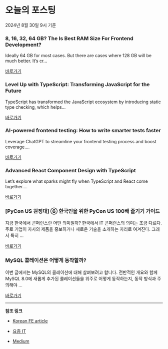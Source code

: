 # 오늘의 포스팅 
2024년 8월 30일 9시 기준 

### 8, 16, 32, 64 GB? The Is Best RAM Size For Frontend Development? 

 Ideally 64 GB for most cases. But there are cases where 128 GB will be much better. It’s cr... 

 [바로가기](https://medium.com/m/signin?actionUrl=https%3A%2F%2Fmedium.com%2F_%2Fbookmark%2Fp%2F3215f1680da9&operation=register&redirect=https%3A%2F%2Ftomaszs2.medium.com%2F8-16-32-64-gb-the-is-best-ram-size-for-frontend-development-3215f1680da9&source=------javascript---0-84----------javascript------bookmark_preview----13725fd9_b0f9_4532_b700_ec9029ca9230-------) 

### Level Up with TypeScript: Transforming JavaScript for the Future 

 TypeScript has transformed the JavaScript ecosystem by introducing static type checking, which helps... 

 [바로가기](https://medium.com/m/signin?actionUrl=https%3A%2F%2Fmedium.com%2F_%2Fbookmark%2Fp%2F922a5c21924a&operation=register&redirect=https%3A%2F%2Fmedium.com%2F%40Games24x7Tech%2Flevel-up-with-typescript-transforming-javascript-for-the-future-922a5c21924a&source=------typescript---0-84----------typescript------bookmark_preview----65801e52_e9f4_4da4_93d4_b607ac3e068e-------) 

### AI-powered frontend testing: How to write smarter tests faster 

 Leverage ChatGPT to streamline your frontend testing process and boost coverage.... 

 [바로가기](https://medium.com/m/signin?actionUrl=https%3A%2F%2Fmedium.com%2F_%2Fbookmark%2Fp%2Fbe7fdfbbac0e&operation=register&redirect=https%3A%2F%2Fmedium.com%2F%40rv.mndza%2Fai-powered-frontend-testing-how-to-write-smarter-tests-faster-be7fdfbbac0e&source=---------0-84----------frontend------bookmark_preview----c2477e01_f467_4881_9f26_a9d10d5bbb57-------) 

### Advanced React Component Design with TypeScript 

 Let’s explore what sparks might fly when TypeScript and React come together.... 

 [바로가기](https://medium.com/m/signin?actionUrl=https%3A%2F%2Fmedium.com%2F_%2Fbookmark%2Fp%2Fb679b85ad719&operation=register&redirect=https%3A%2F%2Fmedium.com%2F%25E6%25BC%25B8%25E5%25BC%25B7%25E5%25AF%25A6%25E9%25A9%2597%25E5%25AE%25A4-crescendo-lab-engineering-blog%2Fadvanced-react-component-design-with-typescript-b679b85ad719&source=------reactjs---0-84----------reactjs------bookmark_preview----7cd5ee80_cc0c_4688_972c_778af685df4a-------) 

### [PyCon US 원정대] ⑥ 한국인을 위한 PyCon US 100배 즐기기 가이드 

 지금 한국에서 콘퍼런스란 어떤 의미일까? 한국에서 IT 콘퍼런스의 의미는 조금 다르다. 주로 기업이 자사의 제품을 홍보하거나 새로운 기술을 소개하는 자리로 여겨진다. 그래서 특히 ... 

 [바로가기](https://yozm.wishket.com/magazine/detail/2738/) 

### MySQL 콜레이션은 어떻게 동작할까? 

 이번 글에서는 MySQL의 콜레이션에 대해 살펴보려고 합니다. 전반적인 개요와 함께 MySQL 8.0에 새롭게 추가된 콜레이션들을 위주로 어떻게 동작하는지, 동작 방식과 주의해야 ... 

 [바로가기](https://yozm.wishket.com/magazine/detail/2736/) 

---

**참조 링크**

- [Korean FE article](https://kofearticle.substack.com) 

- [요즘 IT](https://yozm.wishket.com/magazine) 

- [Medium](https://medium.com) 

